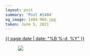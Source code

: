 ```yaml
---
layout: post
summary: 'Post #1404'
og_image: 1404-960.jpg
taken: June 5, 2021
---
```


<div class="post">
 <time>
  <a href="/1404">
   {{ page.date | date: "%B %-d, %Y" }}
  </a>
 </time>
 <a href="/1404">
  <figure data-taken="6/5/2021">
   <img sizes="(min-width: 700px) 50vw, calc(100vw - 2rem)" src="{{ site.assets_url }}/1404-480.jpg" srcset="{{ site.assets_url }}/1404-240.jpg 240w, {{ site.assets_url }}/1404-480.jpg 480w, {{ site.assets_url }}/1404-720.jpg 720w, {{ site.assets_url }}/1404-960.jpg 960w"/>
  </figure>
 </a>
</div>
